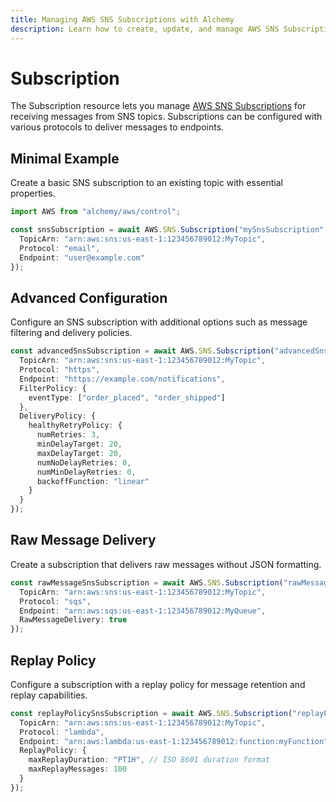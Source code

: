 ```yaml
---
title: Managing AWS SNS Subscriptions with Alchemy
description: Learn how to create, update, and manage AWS SNS Subscriptions using Alchemy Cloud Control.
---
```


# Subscription

The Subscription resource lets you manage [AWS SNS Subscriptions](https://docs.aws.amazon.com/sns/latest/userguide/) for receiving messages from SNS topics. Subscriptions can be configured with various protocols to deliver messages to endpoints.

## Minimal Example

Create a basic SNS subscription to an existing topic with essential properties.

```ts
import AWS from "alchemy/aws/control";

const snsSubscription = await AWS.SNS.Subscription("mySnsSubscription", {
  TopicArn: "arn:aws:sns:us-east-1:123456789012:MyTopic",
  Protocol: "email",
  Endpoint: "user@example.com"
});
```

## Advanced Configuration

Configure an SNS subscription with additional options such as message filtering and delivery policies.

```ts
const advancedSnsSubscription = await AWS.SNS.Subscription("advancedSnsSubscription", {
  TopicArn: "arn:aws:sns:us-east-1:123456789012:MyTopic",
  Protocol: "https",
  Endpoint: "https://example.com/notifications",
  FilterPolicy: {
    eventType: ["order_placed", "order_shipped"]
  },
  DeliveryPolicy: {
    healthyRetryPolicy: {
      numRetries: 3,
      minDelayTarget: 20,
      maxDelayTarget: 20,
      numNoDelayRetries: 0,
      numMinDelayRetries: 0,
      backoffFunction: "linear"
    }
  }
});
```

## Raw Message Delivery

Create a subscription that delivers raw messages without JSON formatting.

```ts
const rawMessageSnsSubscription = await AWS.SNS.Subscription("rawMessageSubscription", {
  TopicArn: "arn:aws:sns:us-east-1:123456789012:MyTopic",
  Protocol: "sqs",
  Endpoint: "arn:aws:sqs:us-east-1:123456789012:MyQueue",
  RawMessageDelivery: true
});
```

## Replay Policy

Configure a subscription with a replay policy for message retention and replay capabilities.

```ts
const replayPolicySnsSubscription = await AWS.SNS.Subscription("replayPolicySubscription", {
  TopicArn: "arn:aws:sns:us-east-1:123456789012:MyTopic",
  Protocol: "lambda",
  Endpoint: "arn:aws:lambda:us-east-1:123456789012:function:myFunction",
  ReplayPolicy: {
    maxReplayDuration: "PT1H", // ISO 8601 duration format
    maxReplayMessages: 100
  }
});
```